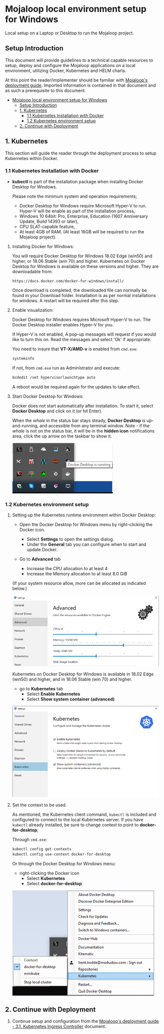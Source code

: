 # Mojaloop local environment setup for Windows

Local setup on a Laptop or Desktop to run the Mojaloop project.

## Setup Introduction

This document will provide guidelines to a technical capable resources to setup, deploy and configure the Mojaloop applications on a local environment, utilizing Docker, Kubernetes and HELM charts.

At this point the reader/implementer should be familiar with [Mojaloop's deployment guide](./README.md). Imported information is contained in that document and as such a prerequisite to this document.

- [Mojaloop local environment setup for Windows](#mojaloop-local-environment-setup-for-windows)
  - [Setup Introduction](#setup-introduction)
  - [1. Kubernetes](#1-kubernetes)
    - [1.1 Kubernetes Installation with Docker](#11-kubernetes-installation-with-docker)
    - [1.2 Kubernetes environment setup](#12-kubernetes-environment-setup)
  - [2. Continue with Deployment](#2-continue-with-deployment)

## 1. Kubernetes

This section will guide the reader through the deployment process to setup Kubernetes within Docker.

### 1.1 Kubernetes Installation with Docker

- **kubectl** is part of the installation package when installing Docker Desktop for Windows.

   Please note the minimum system and operation requirements;
  - Docker Desktop for Windows require Microsoft Hyper-V to run. Hyper-V will be enable as part of the installation process,
  - Windows 10 64bit: Pro, Enterprise, Education (1607 Anniversary Update, Build 14393 or later),
  - CPU SLAT-capable feature,
  - At least 4GB of RAM. (At least 16GB will be required to run the Mojaloop project).

1. Installing Docker for Windows:

   You will require Docker Desktop for Windows 18.02 Edge (win50) and higher, or 18.06 Stable (win 70) and higher. Kubernetes on Docker Desktop for Windows is available on these versions and higher. They are downloadable from:

   ```url
   https://docs.docker.com/docker-for-windows/install/
   ```

   Once download is completed, the downloaded file can normally be found in your Download folder. Installation is as per normal installations for windows. A restart will be required after this step.
  
2. Enable visualization:  

   Docker Desktop for Windows requires Microsoft Hyper-V to run. The Docker Desktop installer enables Hyper-V for you.

   If Hyper-V is not enabled, A pop-up messages will request if you would like to turn this on. Read the messages and select 'Ok' if appropriate.
  
   You need to insure that **VT-X/AMD-v** is enabled from `cmd.exe`:

   ```bash
   systeminfo
   ```

   If not, from `cmd.exe` run as Administrator and execute:

   ```bash
   bcdedit /set hypervisorlaunchtype auto
   ```

   A reboot would be required again for the updates to take effect.

3. Start Docker Desktop for Windows:
  
   Docker does not start automatically after installation. To start it, select **Docker Desktop** and click on it (or hit Enter).
  
   When the _whale_ in the status bar stays steady, **Docker Desktop** is up-and-running, and accessible from any terminal window. Note - if the _whale_ is not on the status bar, it will be in the **hidden icon** notifications area, click the up arrow on the taskbar to show it.

   ![Docker is Running](./assets/diagrams/deployment/DockerIsRunning.png)  

### 1.2 Kubernetes environment setup

1. Setting up the Kubernetes runtime environment within Docker Desktop:

   - Open the Docker Desktop for Windows menu by right-clicking the Docker icon.
     - Select **Settings** to open the settings dialog.
     - Under the **General** tab you can configure when to start and update Docker.

   - Go to **Advanced** tab
     - Increase the CPU allocation to at least 4
     - Increase the Memory allocation to at least 8.0 GiB

   (If your system resource allow, more can be allocated as indicated below.)

   ![Docker Advance Settings](./assets/diagrams/deployment/DockerAdvanceSettings.png)  

   Kubernetes on Docker Desktop for Windows is available in 18.02 Edge (win50) and higher, and in 18.06 Stable (win 70) and higher.
  
   - go to **Kubernetes** tab
     - Select **Enable Kubernetes**
     - Select **Show system container (advanced)**

   ![Enable Kubernetes](./assets/diagrams/deployment/EnableKubernetes.png)  

2. Set the context to be used.

   As mentioned, the Kubernetes client command, `kubectl` is included and configured to connect to the local Kubernetes server. If you have `kubectl` already installed, be sure to change context to point to **docker-for-desktop**;
  
   Through `cmd.exe`:

   ```bash
   kubectl config get-contexts
   kubectl config use-context docker-for-desktop
   ```

   Or through the Docker Desktop for Windows menu:
  
   - right-clicking the Docker icon
     - Select **Kubernetes**
     - Select **docker-for-desktop**

   ![Docker For Desktop](./assets/diagrams/deployment/DockerForDesktop.png)

## 2. Continue with Deployment

1. Continue setup and configuration from the [Mojaloop's deployment guide - 3.1. Kubernetes Ingress Controller](./README.md#31-kubernetes-ingress-controller) document.
